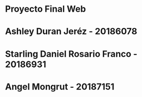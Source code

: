 # Proyecto Final Web
# Ashley Duran Jeréz - 20186078
# Starling Daniel Rosario Franco - 20186931
# Angel Mongrut - 20187151
